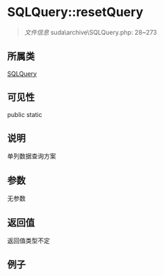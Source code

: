 # SQLQuery::resetQuery

> *文件信息* suda\archive\SQLQuery.php: 28~273
## 所属类 

[SQLQuery](../SQLQuery.md)

## 可见性

  public  static
## 说明

单列数据查询方案


## 参数

无参数

## 返回值
返回值类型不定

## 例子
